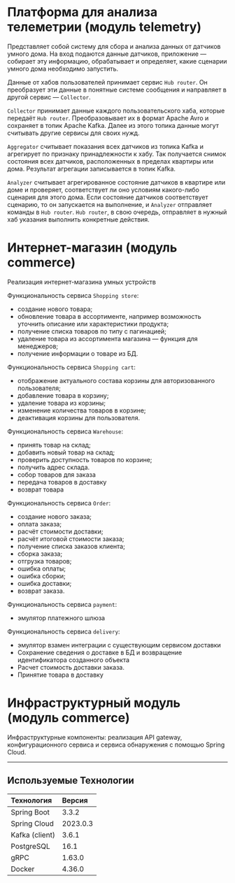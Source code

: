 # Платформа для анализа телеметрии (модуль telemetry)

Представляет собой систему для сбора и анализа данных от датчиков умного дома. На вход подаются данные датчиков, приложение — собирает эту информацию, обрабатывает и определяет, какие сценарии умного дома необходимо запустить.

Данные от хабов пользователей принимает сервис `Hub router`. Он преобразует эти данные в понятные системе сообщения и направляет в другой сервис — `Collector`.

`Collector` принимает данные каждого пользовательского хаба, которые передаёт `Hub router`.  Преобразовывает их в формат Apache Avro и сохраняет в топик Apache Kafka. Далее из этого топика данные могут считывать другие сервисы для своих нужд.

`Aggregator` cчитывает показания всех датчиков из топика Kafka и агрегирует по признаку принадлежности к хабу. Так получается снимок состояния всех датчиков, расположенных в пределах квартиры или дома. Результат агрегации записывается в топик Kafka.

`Analyzer` cчитывает агрегированное состояние датчиков в квартире или доме и проверяет, соответствует ли оно условиям какого-либо сценария для этого дома. Если состояние датчиков соответствует сценарию, то он запускается на выполнение, и `Analyzer` отправляет команды в `Hub router`. `Hub router`, в свою очередь, отправляет в нужный хаб указания выполнить конкретные действия.


# Интернет-магазин (модуль commerce)

Реализация интернет-магазина умных устройств

Функциональность сервиса `Shopping store`:

- создание нового товара;
- обновление товара в ассортименте, например возможность уточнить описание или характеристики продукта;
- получение списка товаров по типу с пагинацией;
- удаление товара из ассортимента магазина — функция для менеджеров;
- получение информации о товаре из БД.

Функциональность сервиса `Shopping cart`:

- отображение актуального состава корзины для авторизованного пользователя;
- добавление товара в корзину;
- удаление товара из корзины;
- изменение количества товаров в корзине;
- деактивация корзины для пользователя.

Функциональность сервиса `Warehouse`:

- принять товар на склад;
- добавить новый товар на склад;
- проверить доступность товаров по корзине;
- получить адрес склада.
- собор товаров для заказа
- передача товаров в доставку
- возврат товара

Функциональность сервиса `Order`:

- создание нового заказа;
- оплата заказа;
- расчёт стоимости доставки;
- расчёт итоговой стоимости заказа;
- получение списка заказов клиента;
- сборка заказа;
- отгрузка товаров;
- ошибка оплаты;
- ошибка сборки;
- ошибка доставки;
- возврат заказа.

Функциональность сервиса `payment`:

- эмулятор платежного шлюза

Функциональность сервиса `delivery`:
- эмулятор взамен интеграции с существующим сервисом доставки
- Сохранение сведения о доставке в БД и возвращение идентификатора созданного объекта
- Расчет стоимость доставки заказа.
- Принятие товара в доставку

# Инфраструктурный модуль (модуль commerce)

Инфраструктурные компоненты: реализация API gateway, конфигурационного сервиса и сервиса обнаружения с помощью Spring Cloud.

---

## Используемые Технологии

| Технология     | Версия   |
|:---------------|:---------|
| Spring Boot    | 3.3.2    |
| Spring Cloud   | 2023.0.3 |
| Kafka (client) | 3.6.1    |
| PostgreSQL     | 16.1     |
| gRPC           | 1.63.0   |
| Docker         | 4.36.0   |

